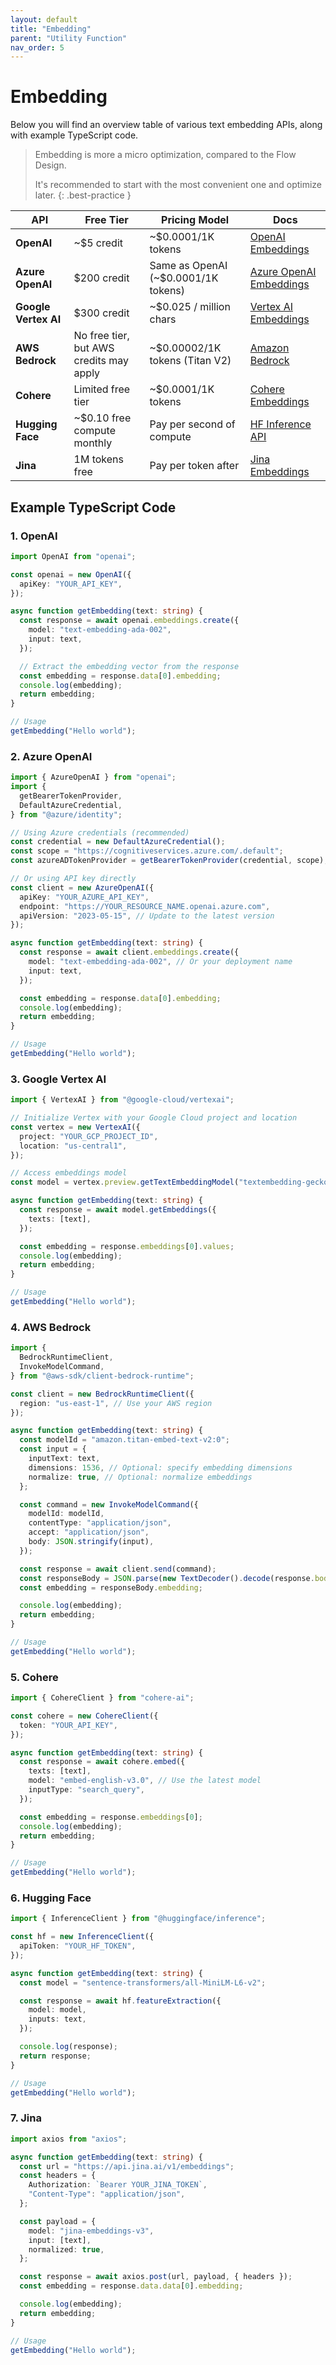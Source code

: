 ```yaml
---
layout: default
title: "Embedding"
parent: "Utility Function"
nav_order: 5
---
```


# Embedding

Below you will find an overview table of various text embedding APIs, along with example TypeScript code.

> Embedding is more a micro optimization, compared to the Flow Design.
>
> It's recommended to start with the most convenient one and optimize later.
> {: .best-practice }

| **API**              | **Free Tier**                           | **Pricing Model**                   | **Docs**                                                                                                                  |
| -------------------- | --------------------------------------- | ----------------------------------- | ------------------------------------------------------------------------------------------------------------------------- |
| **OpenAI**           | ~$5 credit                              | ~$0.0001/1K tokens                  | [OpenAI Embeddings](https://platform.openai.com/docs/api-reference/embeddings)                                            |
| **Azure OpenAI**     | $200 credit                             | Same as OpenAI (~$0.0001/1K tokens) | [Azure OpenAI Embeddings](https://learn.microsoft.com/azure/cognitive-services/openai/how-to/create-resource?tabs=portal) |
| **Google Vertex AI** | $300 credit                             | ~$0.025 / million chars             | [Vertex AI Embeddings](https://cloud.google.com/vertex-ai/docs/generative-ai/embeddings/get-text-embeddings)              |
| **AWS Bedrock**      | No free tier, but AWS credits may apply | ~$0.00002/1K tokens (Titan V2)      | [Amazon Bedrock](https://docs.aws.amazon.com/bedrock/)                                                                    |
| **Cohere**           | Limited free tier                       | ~$0.0001/1K tokens                  | [Cohere Embeddings](https://docs.cohere.com/docs/cohere-embed)                                                            |
| **Hugging Face**     | ~$0.10 free compute monthly             | Pay per second of compute           | [HF Inference API](https://huggingface.co/docs/api-inference)                                                             |
| **Jina**             | 1M tokens free                          | Pay per token after                 | [Jina Embeddings](https://jina.ai/embeddings/)                                                                            |

## Example TypeScript Code

### 1. OpenAI

```typescript
import OpenAI from "openai";

const openai = new OpenAI({
  apiKey: "YOUR_API_KEY",
});

async function getEmbedding(text: string) {
  const response = await openai.embeddings.create({
    model: "text-embedding-ada-002",
    input: text,
  });

  // Extract the embedding vector from the response
  const embedding = response.data[0].embedding;
  console.log(embedding);
  return embedding;
}

// Usage
getEmbedding("Hello world");
```

### 2. Azure OpenAI

```typescript
import { AzureOpenAI } from "openai";
import {
  getBearerTokenProvider,
  DefaultAzureCredential,
} from "@azure/identity";

// Using Azure credentials (recommended)
const credential = new DefaultAzureCredential();
const scope = "https://cognitiveservices.azure.com/.default";
const azureADTokenProvider = getBearerTokenProvider(credential, scope);

// Or using API key directly
const client = new AzureOpenAI({
  apiKey: "YOUR_AZURE_API_KEY",
  endpoint: "https://YOUR_RESOURCE_NAME.openai.azure.com",
  apiVersion: "2023-05-15", // Update to the latest version
});

async function getEmbedding(text: string) {
  const response = await client.embeddings.create({
    model: "text-embedding-ada-002", // Or your deployment name
    input: text,
  });

  const embedding = response.data[0].embedding;
  console.log(embedding);
  return embedding;
}

// Usage
getEmbedding("Hello world");
```

### 3. Google Vertex AI

```typescript
import { VertexAI } from "@google-cloud/vertexai";

// Initialize Vertex with your Google Cloud project and location
const vertex = new VertexAI({
  project: "YOUR_GCP_PROJECT_ID",
  location: "us-central1",
});

// Access embeddings model
const model = vertex.preview.getTextEmbeddingModel("textembedding-gecko@001");

async function getEmbedding(text: string) {
  const response = await model.getEmbeddings({
    texts: [text],
  });

  const embedding = response.embeddings[0].values;
  console.log(embedding);
  return embedding;
}

// Usage
getEmbedding("Hello world");
```

### 4. AWS Bedrock

```typescript
import {
  BedrockRuntimeClient,
  InvokeModelCommand,
} from "@aws-sdk/client-bedrock-runtime";

const client = new BedrockRuntimeClient({
  region: "us-east-1", // Use your AWS region
});

async function getEmbedding(text: string) {
  const modelId = "amazon.titan-embed-text-v2:0";
  const input = {
    inputText: text,
    dimensions: 1536, // Optional: specify embedding dimensions
    normalize: true, // Optional: normalize embeddings
  };

  const command = new InvokeModelCommand({
    modelId: modelId,
    contentType: "application/json",
    accept: "application/json",
    body: JSON.stringify(input),
  });

  const response = await client.send(command);
  const responseBody = JSON.parse(new TextDecoder().decode(response.body));
  const embedding = responseBody.embedding;

  console.log(embedding);
  return embedding;
}

// Usage
getEmbedding("Hello world");
```

### 5. Cohere

```typescript
import { CohereClient } from "cohere-ai";

const cohere = new CohereClient({
  token: "YOUR_API_KEY",
});

async function getEmbedding(text: string) {
  const response = await cohere.embed({
    texts: [text],
    model: "embed-english-v3.0", // Use the latest model
    inputType: "search_query",
  });

  const embedding = response.embeddings[0];
  console.log(embedding);
  return embedding;
}

// Usage
getEmbedding("Hello world");
```

### 6. Hugging Face

```typescript
import { InferenceClient } from "@huggingface/inference";

const hf = new InferenceClient({
  apiToken: "YOUR_HF_TOKEN",
});

async function getEmbedding(text: string) {
  const model = "sentence-transformers/all-MiniLM-L6-v2";

  const response = await hf.featureExtraction({
    model: model,
    inputs: text,
  });

  console.log(response);
  return response;
}

// Usage
getEmbedding("Hello world");
```

### 7. Jina

```typescript
import axios from "axios";

async function getEmbedding(text: string) {
  const url = "https://api.jina.ai/v1/embeddings";
  const headers = {
    Authorization: `Bearer YOUR_JINA_TOKEN`,
    "Content-Type": "application/json",
  };

  const payload = {
    model: "jina-embeddings-v3",
    input: [text],
    normalized: true,
  };

  const response = await axios.post(url, payload, { headers });
  const embedding = response.data.data[0].embedding;

  console.log(embedding);
  return embedding;
}

// Usage
getEmbedding("Hello world");
```

